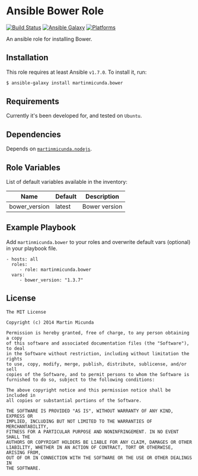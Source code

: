 Ansible Bower Role
=========

[![Build Status](https://secure.travis-ci.org/martinmicunda/ansible-role-bower.png)](http://travis-ci.org/martinmicunda/ansible-role-bower) [![Ansible Galaxy](http://img.shields.io/badge/galaxy-martinmicunda.bower-blue.svg)](https://galaxy.ansible.com/list#/roles/1705) [![Platforms](http://img.shields.io/badge/platforms-ubuntu-orange.svg)](#)

An ansible role for installing Bower.

Installation
------------
This role requires at least Ansible `v1.7.0`. To install it, run:

```bash
$ ansible-galaxy install martinmicunda.bower
```

Requirements
------------

Currently it's been developed for, and tested on `Ubuntu`.

Dependencies
------------

Depends on [`martinmicunda.nodejs`](https://github.com/martinmicunda/ansible-role-nodejs).

Role Variables
--------------

List of default variables available in the inventory:

| Name                    | Default   | Description      |
| ----------------------- | --------- | ---------------- |
| bower_version           | latest    | Bower   version  |

Example Playbook
----------------

Add `martinmicunda.bower` to your roles and overwrite default vars (optional) in your playbook file.

    - hosts: all
      roles:
         - role: martinmicunda.bower
      vars:
         - bower_version: "1.3.7"  

License
-------

    The MIT License
    
    Copyright (c) 2014 Martin Micunda  

    Permission is hereby granted, free of charge, to any person obtaining a copy
    of this software and associated documentation files (the "Software"), to deal
    in the Software without restriction, including without limitation the rights
    to use, copy, modify, merge, publish, distribute, sublicense, and/or sell
    copies of the Software, and to permit persons to whom the Software is
    furnished to do so, subject to the following conditions:
    
    The above copyright notice and this permission notice shall be included in
    all copies or substantial portions of the Software.
    
    THE SOFTWARE IS PROVIDED "AS IS", WITHOUT WARRANTY OF ANY KIND, EXPRESS OR
    IMPLIED, INCLUDING BUT NOT LIMITED TO THE WARRANTIES OF MERCHANTABILITY,
    FITNESS FOR A PARTICULAR PURPOSE AND NONINFRINGEMENT. IN NO EVENT SHALL THE
    AUTHORS OR COPYRIGHT HOLDERS BE LIABLE FOR ANY CLAIM, DAMAGES OR OTHER
    LIABILITY, WHETHER IN AN ACTION OF CONTRACT, TORT OR OTHERWISE, ARISING FROM,
    OUT OF OR IN CONNECTION WITH THE SOFTWARE OR THE USE OR OTHER DEALINGS IN
    THE SOFTWARE.
